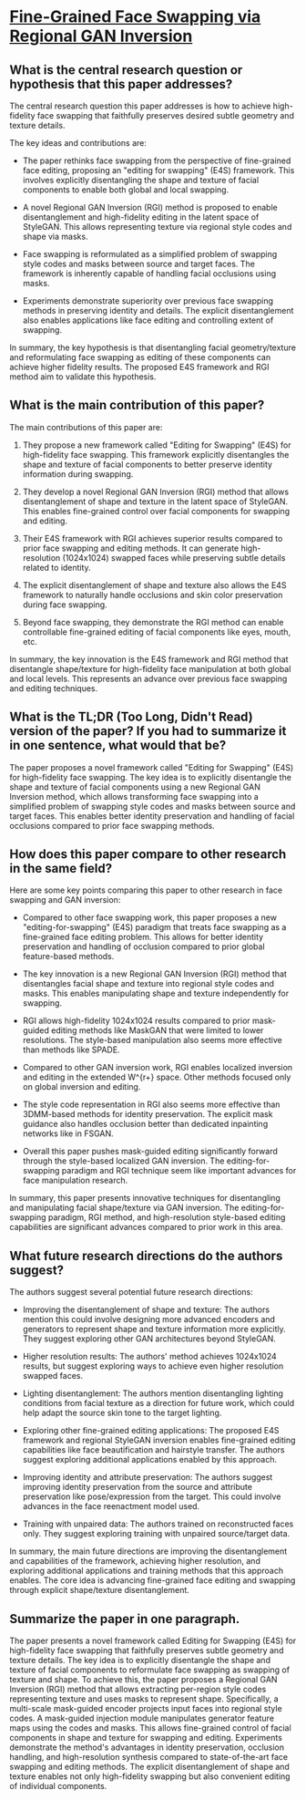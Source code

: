 # [Fine-Grained Face Swapping via Regional GAN Inversion](https://arxiv.org/abs/2211.14068)

## What is the central research question or hypothesis that this paper addresses?

 The central research question this paper addresses is how to achieve high-fidelity face swapping that faithfully preserves desired subtle geometry and texture details. 

The key ideas and contributions are:

- The paper rethinks face swapping from the perspective of fine-grained face editing, proposing an "editing for swapping" (E4S) framework. This involves explicitly disentangling the shape and texture of facial components to enable both global and local swapping.

- A novel Regional GAN Inversion (RGI) method is proposed to enable disentanglement and high-fidelity editing in the latent space of StyleGAN. This allows representing texture via regional style codes and shape via masks.

- Face swapping is reformulated as a simplified problem of swapping style codes and masks between source and target faces. The framework is inherently capable of handling facial occlusions using masks.

- Experiments demonstrate superiority over previous face swapping methods in preserving identity and details. The explicit disentanglement also enables applications like face editing and controlling extent of swapping.

In summary, the key hypothesis is that disentangling facial geometry/texture and reformulating face swapping as editing of these components can achieve higher fidelity results. The proposed E4S framework and RGI method aim to validate this hypothesis.


## What is the main contribution of this paper?

 The main contributions of this paper are:

1. They propose a new framework called "Editing for Swapping" (E4S) for high-fidelity face swapping. This framework explicitly disentangles the shape and texture of facial components to better preserve identity information during swapping. 

2. They develop a novel Regional GAN Inversion (RGI) method that allows disentanglement of shape and texture in the latent space of StyleGAN. This enables fine-grained control over facial components for swapping and editing.

3. Their E4S framework with RGI achieves superior results compared to prior face swapping and editing methods. It can generate high-resolution (1024x1024) swapped faces while preserving subtle details related to identity. 

4. The explicit disentanglement of shape and texture also allows the E4S framework to naturally handle occlusions and skin color preservation during face swapping.

5. Beyond face swapping, they demonstrate the RGI method can enable controllable fine-grained editing of facial components like eyes, mouth, etc.

In summary, the key innovation is the E4S framework and RGI method that disentangle shape/texture for high-fidelity face manipulation at both global and local levels. This represents an advance over previous face swapping and editing techniques.


## What is the TL;DR (Too Long, Didn't Read) version of the paper? If you had to summarize it in one sentence, what would that be?

 The paper proposes a novel framework called "Editing for Swapping" (E4S) for high-fidelity face swapping. The key idea is to explicitly disentangle the shape and texture of facial components using a new Regional GAN Inversion method, which allows transforming face swapping into a simplified problem of swapping style codes and masks between source and target faces. This enables better identity preservation and handling of facial occlusions compared to prior face swapping methods.


## How does this paper compare to other research in the same field?

 Here are some key points comparing this paper to other research in face swapping and GAN inversion:

- Compared to other face swapping work, this paper proposes a new "editing-for-swapping" (E4S) paradigm that treats face swapping as a fine-grained face editing problem. This allows for better identity preservation and handling of occlusion compared to prior global feature-based methods. 

- The key innovation is a new Regional GAN Inversion (RGI) method that disentangles facial shape and texture into regional style codes and masks. This enables manipulating shape and texture independently for swapping.

- RGI allows high-fidelity 1024x1024 results compared to prior mask-guided editing methods like MaskGAN that were limited to lower resolutions. The style-based manipulation also seems more effective than methods like SPADE.

- Compared to other GAN inversion work, RGI enables localized inversion and editing in the extended W^{r+} space. Other methods focused only on global inversion and editing.

- The style code representation in RGI also seems more effective than 3DMM-based methods for identity preservation. The explicit mask guidance also handles occlusion better than dedicated inpainting networks like in FSGAN.

- Overall this paper pushes mask-guided editing significantly forward through the style-based localized GAN inversion. The editing-for-swapping paradigm and RGI technique seem like important advances for face manipulation research.

In summary, this paper presents innovative techniques for disentangling and manipulating facial shape/texture via GAN inversion. The editing-for-swapping paradigm, RGI method, and high-resolution style-based editing capabilities are significant advances compared to prior work in this area.


## What future research directions do the authors suggest?

 The authors suggest several potential future research directions:

- Improving the disentanglement of shape and texture: The authors mention this could involve designing more advanced encoders and generators to represent shape and texture information more explicitly. They suggest exploring other GAN architectures beyond StyleGAN.

- Higher resolution results: The authors' method achieves 1024x1024 results, but suggest exploring ways to achieve even higher resolution swapped faces.

- Lighting disentanglement: The authors mention disentangling lighting conditions from facial texture as a direction for future work, which could help adapt the source skin tone to the target lighting.

- Exploring other fine-grained editing applications: The proposed E4S framework and regional StyleGAN inversion enables fine-grained editing capabilities like face beautification and hairstyle transfer. The authors suggest exploring additional applications enabled by this approach.

- Improving identity and attribute preservation: The authors suggest improving identity preservation from the source and attribute preservation like pose/expression from the target. This could involve advances in the face reenactment model used.

- Training with unpaired data: The authors trained on reconstructed faces only. They suggest exploring training with unpaired source/target data.

In summary, the main future directions are improving the disentanglement and capabilities of the framework, achieving higher resolution, and exploring additional applications and training methods that this approach enables. The core idea is advancing fine-grained face editing and swapping through explicit shape/texture disentanglement.


## Summarize the paper in one paragraph.

 The paper presents a novel framework called Editing for Swapping (E4S) for high-fidelity face swapping that faithfully preserves subtle geometry and texture details. The key idea is to explicitly disentangle the shape and texture of facial components to reformulate face swapping as swapping of texture and shape. To achieve this, the paper proposes a Regional GAN Inversion (RGI) method that allows extracting per-region style codes representing texture and uses masks to represent shape. Specifically, a multi-scale mask-guided encoder projects input faces into regional style codes. A mask-guided injection module manipulates generator feature maps using the codes and masks. This allows fine-grained control of facial components in shape and texture for swapping and editing. Experiments demonstrate the method's advantages in identity preservation, occlusion handling, and high-resolution synthesis compared to state-of-the-art face swapping and editing methods. The explicit disentanglement of shape and texture enables not only high-fidelity swapping but also convenient editing of individual components.
